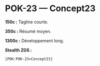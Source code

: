 # POK-23 — Concept23

**150c :** Tagline courte.

**350c :** Résumé moyen.

**1300c :** Développement long.

**Stealth ZGS :**
```
⟦POK:POK-23⋄Concept23⟧
```
